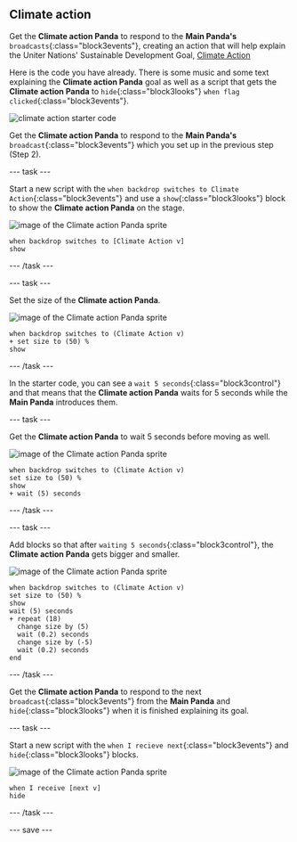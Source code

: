 ## Climate action

Get the **Climate action Panda** to respond to the **Main Panda's** `broadcasts`{:class="block3events"}, creating an action that will help explain the Uniter Nations' Sustainable Development Goal, [Climate Action](https://www.undp.org/content/undp/en/home/sustainable-development-goals/goal-13-climate-action.html) 

Here is the code you have already. There is some music and some text explaining the **Climate action Panda** goal as well as a script that gets the **Climate action Panda** to `hide`{:class="block3looks"} `when flag clicked`{:class="block3events"}.

![climate action starter code](images/climateaction_startercode.png)

Get the **Climate action Panda** to respond to the **Main Panda's** `broadcast`{:class="block3events"} which you set up in the previous step (Step 2).

--- task ---

Start a new script with the `when backdrop switches to Climate Action`{:class="block3events"} and use a `show`{:class="block3looks"} block to show the **Climate action Panda** on the stage.

![image of the Climate action Panda sprite](images/climateactionpanda-sprite.png)

```blocks3
when backdrop switches to [Climate Action v]
show
```

--- /task ---

--- task ---

Set the size of the **Climate action Panda**.

![image of the Climate action Panda sprite](images/climateactionpanda-sprite.png)

```blocks3
when backdrop switches to (Climate Action v)
+ set size to (50) %
show
```

--- /task ---

In the starter code, you can see a `wait 5 seconds`{:class="block3control"} and that means that the **Climate action Panda** waits for 5 seconds while the **Main Panda** introduces them.

--- task ---

Get the **Climate action Panda** to wait 5 seconds before moving as well.

![image of the Climate action Panda sprite](images/climateactionpanda-sprite.png)

```blocks3
when backdrop switches to (Climate Action v)
set size to (50) %
show
+ wait (5) seconds
```
--- /task ---

--- task ---

Add blocks so that after `waiting 5 seconds`{:class="block3control"}, the **Climate action Panda** gets bigger and smaller.

![image of the Climate action Panda sprite](images/climateactionpanda-sprite.png)

```blocks3
when backdrop switches to (Climate Action v)
set size to (50) %
show
wait (5) seconds
+ repeat (18)
  change size by (5)
  wait (0.2) seconds
  change size by (-5)
  wait (0.2) seconds
end
```

--- /task ---

Get the **Climate action Panda** to respond to the next `broadcast`{:class="block3events"} from the **Main Panda** and `hide`{:class="block3looks"} when it is finished explaining its goal.

--- task ---

Start a new script with the `when I recieve next`{:class="block3events"} and `hide`{:class="block3looks"} blocks.

![image of the Climate action Panda sprite](images/climateactionpanda-sprite.png)

```blocks3
when I receive [next v]
hide
```

--- /task ---

--- save ---
